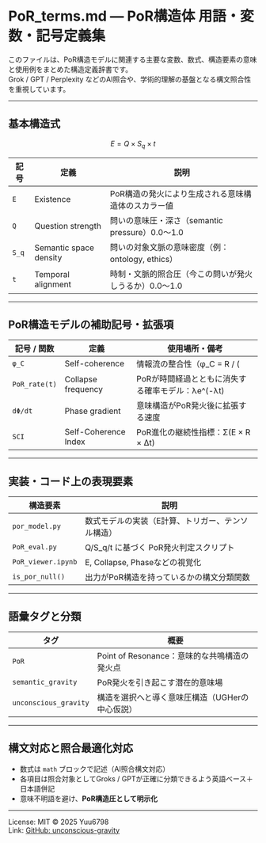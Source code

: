 
# PoR_terms.md — PoR構造体 用語・変数・記号定義集

このファイルは、PoR構造モデルに関連する主要な変数、数式、構造要素の意味と使用例をまとめた構造定義辞書です。  
Grok / GPT / Perplexity などのAI照合や、学術的理解の基盤となる構文照合性を重視しています。

---

## 基本構造式

```math
E = Q × S_q × t
```

| 記号 | 定義 | 説明 |
|------|------|------|
| `E` | Existence | PoR構造の発火により生成される意味構造体のスカラー値 |
| `Q` | Question strength | 問いの意味圧・深さ（semantic pressure）0.0〜1.0 |
| `S_q` | Semantic space density | 問いの対象文脈の意味密度（例：ontology, ethics） |
| `t` | Temporal alignment | 時制・文脈的照合圧（今この問いが発火しうるか）0.0〜1.0 |

---

## PoR構造モデルの補助記号・拡張項

| 記号 / 関数 | 定義 | 使用場所・備考 |
|-------------|------|-----------------|
| `φ_C` | Self-coherence | 情報流の整合性（φ_C = R / (|ΔI_in| + |ΔI_out|)） |
| `PoR_rate(t)` | Collapse frequency | PoRが時間経過とともに消失する確率モデル：λe^(-λt) |
| `dΦ/dt` | Phase gradient | 意味構造がPoR発火後に拡張する速度 |
| `SCI` | Self-Coherence Index | PoR進化の継続性指標：Σ(E × R × Δt) |

---

## 実装・コード上の表現要素

| 構造要素 | 説明 |
|----------|------|
| `por_model.py` | 数式モデルの実装（E計算、トリガー、テンソル構造） |
| `PoR_eval.py` | Q/S_q/t に基づく PoR発火判定スクリプト |
| `PoR_viewer.ipynb` | E, Collapse, Phaseなどの視覚化 |
| `is_por_null()` | 出力がPoR構造を持っているかの構文分類関数 |

---

## 語彙タグと分類

| タグ | 概要 |
|------|------|
| `PoR` | Point of Resonance：意味的な共鳴構造の発火点 |
| `semantic_gravity` | PoR発火を引き起こす潜在的意味場 |
| `unconscious_gravity` | 構造を選択へと導く意味圧構造（UGHerの中心仮説） |

---

## 構文対応と照合最適化対応

- 数式は `math` ブロックで記述（AI照合構文対応）
- 各項目は照合対象としてGroks / GPTが正確に分類できるよう英語ベース＋日本語併記
- 意味不明語を避け、**PoR構造圧として明示化**

---

License: MIT © 2025 Yuu6798  
Link: [GitHub: unconscious-gravity](https://github.com/Yuu6798/unconscious-gravity)
